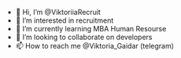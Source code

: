 - 👋 Hi, I’m @ViktoriiaRecruit
- 👀 I’m interested in recruitment
- 🌱 I’m currently learning MBA Human Resourse
- 💞️ I’m looking to collaborate on developers
- 📫 How to reach me @Viktoria_Gaidar (telegram)

<!---
ViktoriiaRecruit/ViktoriiaRecruit is a ✨ special ✨ repository because its `README.md` (this file) appears on your GitHub profile.
You can click the Preview link to take a look at your changes.
--->
